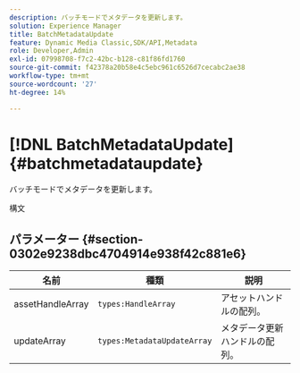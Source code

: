 ```yaml
---
description: バッチモードでメタデータを更新します。
solution: Experience Manager
title: BatchMetadataUpdate
feature: Dynamic Media Classic,SDK/API,Metadata
role: Developer,Admin
exl-id: 07998708-f7c2-42bc-b128-c81f86fd1760
source-git-commit: f42378a20b58e4c5ebc961c6526d7cecabc2ae38
workflow-type: tm+mt
source-wordcount: '27'
ht-degree: 14%

---
```


# [!DNL BatchMetadataUpdate]{#batchmetadataupdate}

バッチモードでメタデータを更新します。

構文

## パラメーター {#section-0302e9238dbc4704914e938f42c881e6}

| 名前 | 種類 | 説明 |
|---|---|---|
| assetHandleArray | `types:HandleArray` | アセットハンドルの配列。 |
| updateArray | `types:MetadataUpdateArray` | メタデータ更新ハンドルの配列。 |
